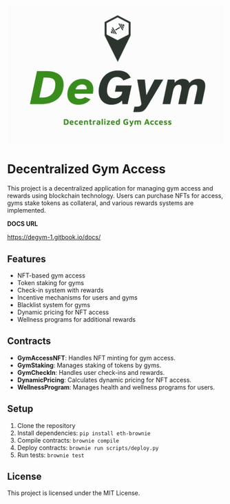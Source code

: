 ![alt text](assets/imgs/brand.png)

# Decentralized Gym Access

This project is a decentralized application for managing gym access and rewards using blockchain technology. Users can purchase NFTs for access, gyms stake tokens as collateral, and various rewards systems are implemented.


**DOCS URL**

https://degym-1.gitbook.io/docs/

## Features

- NFT-based gym access
- Token staking for gyms
- Check-in system with rewards
- Incentive mechanisms for users and gyms
- Blacklist system for gyms
- Dynamic pricing for NFT access
- Wellness programs for additional rewards

## Contracts

- **GymAccessNFT**: Handles NFT minting for gym access.
- **GymStaking**: Manages staking of tokens by gyms.
- **GymCheckIn**: Handles user check-ins and rewards.
- **DynamicPricing**: Calculates dynamic pricing for NFT access.
- **WellnessProgram**: Manages health and wellness programs for users.

## Setup

1. Clone the repository
2. Install dependencies: `pip install eth-brownie`
3. Compile contracts: `brownie compile`
4. Deploy contracts: `brownie run scripts/deploy.py`
5. Run tests: `brownie test`

## License

This project is licensed under the MIT License.
